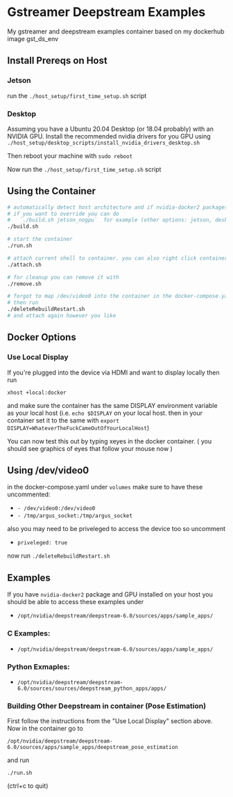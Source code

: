 # Gstreamer Deepstream Examples
My gstreamer and deepstream examples container based on my dockerhub image gst_ds_env


## Install Prereqs on Host

### Jetson
run the `./host_setup/first_time_setup.sh` script

### Desktop
Assuming you have a Ubuntu 20.04 Desktop (or 18.04 probably) with an NVIDIA GPU.
Install the recommended nvidia drivers for you GPU using `./host_setup/desktop_scripts/install_nvidia_drivers_desktop.sh` 

Then reboot your machine with `sudo reboot`

Now run the `./host_setup/first_time_setup.sh` script

## Using the Container
```bash
# automatically detect host architecture and if nvidia-docker2 packages is installed
# if you want to override you can do 
#   `./build.sh jetson_nogpu`  for example (other options: jetson, desktop, desktop_nogpu)
./build.sh

# start the container
./run.sh

# attach current shell to container. you can also right click container in the docker extension and attach shell or another vscode window
./attach.sh

# for cleanup you can remove it with
./remove.sh

# forgot to map /dev/video0 into the container in the docker-compose.yaml? No problem just change it there
# then run
./deleteRebuildRestart.sh 
# and attach again however you like
```

## Docker Options

### Use Local Display
If you're plugged into the device via HDMI and want to display locally then run 

`xhost +local:docker`

and make sure the container has the same DISPLAY environment variable as your local host
(i.e. `echo $DISPLAY` on your local host. then in your container set it to the same with `export DISPLAY=WhateverTheFuckCameOutOfYourLocalHost`)

You can now test this out by typing xeyes in the docker container. ( you should see graphics of eyes that follow your mouse now )

## Using /dev/video0 
in the docker-compose.yaml under `volumes` make sure to have these uncommented:
 - `- /dev/video0:/dev/video0`
 - `- /tmp/argus_socket:/tmp/argus_socket`

also you may need to be priveleged to access the device too so uncomment

- `priveleged: true` 

now run `./deleteRebuildRestart.sh`



## Examples 

If you have `nvidia-docker2` package and GPU installed on your host you should be able to access these examples under 
- `/opt/nvidia/deepstream/deepstream-6.0/sources/apps/sample_apps/`

### C Examples: 
- `/opt/nvidia/deepstream/deepstream-6.0/sources/apps/sample_apps/`

### Python Exmaples: 
- `/opt/nvidia/deepstream/deepstream-6.0/sources/sources/deepstream_python_apps/apps/`

###  Building Other Deepstream in container (Pose Estimation)

First follow the instructions from the "Use Local Display" section above.
Now in the container go to 

`/opt/nvidia/deepstream/deepstream-6.0/sources/apps/sample_apps/deepstream_pose_estimation` 

and run

`./run.sh`  

(ctrl+c to quit)